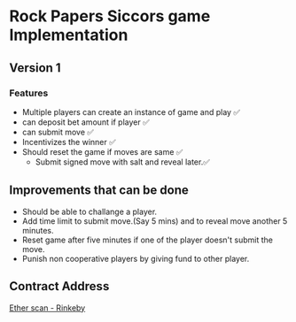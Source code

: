 # Rock Papers Siccors game Implementation


## Version 1

### Features
- Multiple players can create an instance of game and play ✅ 
- can deposit bet amount if player ✅ 
- can submit move ✅ 
- Incentivizes the winner ✅ 
- Should reset the game if moves are same ✅ 
  - Submit signed move with salt and reveal later.✅ 

## Improvements that can be done
  - Should be able to challange a player.
  - Add time limit to submit move.(Say 5 mins) and to reveal move another 5 minutes. 
  - Reset game after five minutes if one of the player doesn't submit the move.
  - Punish non cooperative players by giving fund to other player.


## Contract Address
[Ether scan - Rinkeby](https://rinkeby.etherscan.io/address/0xD108ae5384de2e2DC0f3855e75cB882E39929c82)

